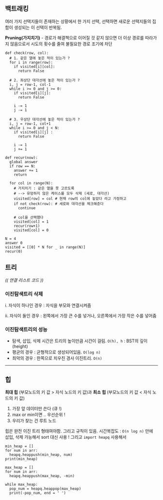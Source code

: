 ## 백트래킹
여러 가지 선택지들이 존재하는 상황에서 한 가지 선택, 선택하면 새로운 선택지들의 집합이 생성되는 이 선택이 반복됨.

**Pruning(가지치기)** - 경로가 해결책으로 이어질 것 같지 않으면 더 이상 경로를 따라가지 않음으로서 시도의 횟수를 줄여 불필요한 경로 조기에 차단

```
def check(row, col):
  # 1. 같은 열에 놓은 적이 있는가 ?
  for i in range(row):
    if visited[i][col]:
      return False

  # 2. 좌상단 대각선에 놓은 적이 있는가 ?
  i, j = row-1, col-1
  while i >= 0 and j >= 0:
    if visited[i][j]:
      return False

    i -= 1
    j -= 1

  # 3. 우상단 대각선에 놓은 적이 있는가 ?
  i, j = row-1, col+1
  while i >= 0 and j < N:
    if visited[i][j] :
      return False

    i -= 1
    j += 1

def recur(now):
  global answer
  if row == N:
    answer += 1
    return

  for col in range(N):
    # 가지치기 : 같은 열을 못 고르도록
    # --> 유망하지 않은 케이스를 모두 삭제 (세로, 대각선)
    visited[row] = col # 현재 row의 col에 놓았다 라고 가정하고
    if not check(row): # 세로와 대각선을 체크해준다
      continue
    
    # col을 선택했다
    visited[col] = 1
    recur(row+1)
    visited[col] = 0

N = 4
answer 0
visited = [[0] * N for _ in range(N)]
recur(0)
```

## 트리
*(( 연결 리스트 코드 ))*

### 이진탐색트리 삭제
i. 자식이 하나인 경우 : 자식을 부모와 연결시켜줌

ii. 자식이 둘인 경우 : 왼쪽에서 가장 큰 수를 넣거나, 오른쪽에서 가장 작은 수를 넣어줌

### 이진탐색트리의 성능
- 탐색, 삽입, 삭제 시간은 트리의 높이만큼 시간이 걸림. `O(h), h` : BST의 깊이 (height)
- 평균의 경우 : 균형적으로 생성되어있음. `O(log n)`
- 최악의 경우 : 한쪽으로 치우친 경사 이진트리. `O(n)`

---

## 힙
**최대 힙** (부모노드의 키 값 > 자식 노드의 키 값)과 **최소 힙** 
(부모노드의 키 값 < 자식 노드의 키 값)

1) 가장 앞 데이터만 쓴다 (큐 !)
2) max or min이면 .. 우선순위 !
3) 우리가 찾는 건 루트 노드

힙은 완전 이진 트리 형태여야함. 그리고 규칙이 있음. 시간복잡도 : `O(n log n)` 만에 삽입, 삭제 가능해서 sort 대신 사용 !
그리고 `import heapq` 사용해서
```
min_heap = []
for num in arr:
  heapq.heappush(min_heap, num)
print(min_heap)
```

```
max_heap = []
for num in arr:
  heapq.heappush(max_heap, -min)

while max_heap:
  pop_num = heapq.heappop(max_heap)
  print(-pop_num, end = ' ')
```